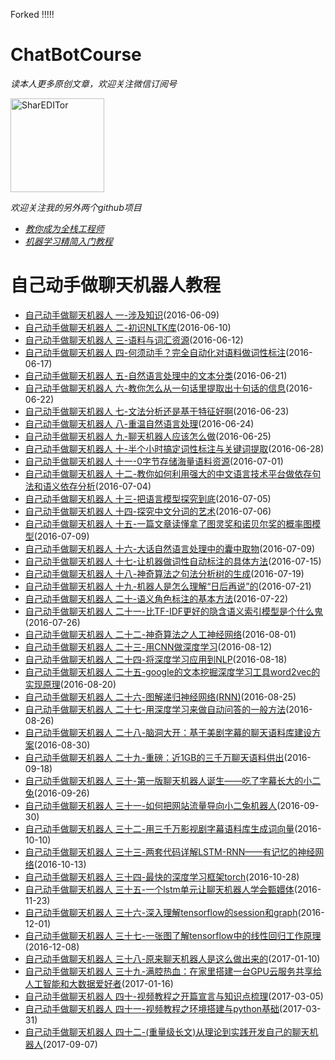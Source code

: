Forked !!!!!


ChatBotCourse
==============
_读本人更多原创文章，欢迎关注微信订阅号_

<img src="https://github.com/warmheartli/MachineLearningCourse/blob/master/weixinpub.jpg" width = "150" height = "150" alt="SharEDITor" />

_欢迎关注我的另外两个github项目_
 * [_教你成为全栈工程师_](https://github.com/warmheartli/FullStackDeveloperCourse)
 * [_机器学习精简入门教程_](https://github.com/warmheartli/MachineLearningCourse)

自己动手做聊天机器人教程
==============
 * [自己动手做聊天机器人 一-涉及知识](http://www.shareditor.com/blogshow/?blogId=63)(2016-06-09)
 * [自己动手做聊天机器人 二-初识NLTK库](http://www.shareditor.com/blogshow/?blogId=64)(2016-06-10)
 * [自己动手做聊天机器人 三-语料与词汇资源](http://www.shareditor.com/blogshow/?blogId=65)(2016-06-12)
 * [自己动手做聊天机器人 四-何须动手？完全自动化对语料做词性标注](http://www.shareditor.com/blogshow/?blogId=67)(2016-06-17)
 * [自己动手做聊天机器人 五-自然语言处理中的文本分类](http://www.shareditor.com/blogshow/?blogId=69)(2016-06-21)
 * [自己动手做聊天机器人 六-教你怎么从一句话里提取出十句话的信息](http://www.shareditor.com/blogshow/?blogId=70)(2016-06-22)
 * [自己动手做聊天机器人 七-文法分析还是基于特征好啊](http://www.shareditor.com/blogshow/?blogId=71)(2016-06-23)
 * [自己动手做聊天机器人 八-重温自然语言处理](http://www.shareditor.com/blogshow/?blogId=72)(2016-06-24)
 * [自己动手做聊天机器人 九-聊天机器人应该怎么做](http://www.shareditor.com/blogshow/?blogId=73)(2016-06-25)
 * [自己动手做聊天机器人 十-半个小时搞定词性标注与关键词提取](http://www.shareditor.com/blogshow/?blogId=74)(2016-06-28)
 * [自己动手做聊天机器人 十一-0字节存储海量语料资源](http://www.shareditor.com/blogshow/?blogId=76)(2016-07-01)
 * [自己动手做聊天机器人 十二-教你如何利用强大的中文语言技术平台做依存句法和语义依存分析](http://www.shareditor.com/blogshow/?blogId=77)(2016-07-04)
 * [自己动手做聊天机器人 十三-把语言模型探究到底](http://www.shareditor.com/blogshow/?blogId=78)(2016-07-05)
 * [自己动手做聊天机器人 十四-探究中文分词的艺术](http://www.shareditor.com/blogshow/?blogId=80)(2016-07-06)
 * [自己动手做聊天机器人 十五-一篇文章读懂拿了图灵奖和诺贝尔奖的概率图模型](http://www.shareditor.com/blogshow/?blogId=81)(2016-07-09)
 * [自己动手做聊天机器人 十六-大话自然语言处理中的囊中取物](http://www.shareditor.com/blogshow/?blogId=82)(2016-07-09)
 * [自己动手做聊天机器人 十七-让机器做词性自动标注的具体方法](http://www.shareditor.com/blogshow/?blogId=86)(2016-07-15)
 * [自己动手做聊天机器人 十八-神奇算法之句法分析树的生成](http://www.shareditor.com/blogshow/?blogId=87)(2016-07-19)
 * [自己动手做聊天机器人 十九-机器人是怎么理解“日后再说”的](http://www.shareditor.com/blogshow/?blogId=88)(2016-07-21)
 * [自己动手做聊天机器人 二十-语义角色标注的基本方法](http://www.shareditor.com/blogshow/?blogId=89)(2016-07-22)
 * [自己动手做聊天机器人 二十一-比TF-IDF更好的隐含语义索引模型是个什么鬼](http://www.shareditor.com/blogshow/?blogId=90)(2016-07-26)
 * [自己动手做聊天机器人 二十二-神奇算法之人工神经网络](http://www.shareditor.com/blogshow/?blogId=92)(2016-08-01)
 * [自己动手做聊天机器人 二十三-用CNN做深度学习](http://www.shareditor.com/blogshow/?blogId=97)(2016-08-12)
 * [自己动手做聊天机器人 二十四-将深度学习应用到NLP](http://www.shareditor.com/blogshow/?blogId=99)(2016-08-18)
 * [自己动手做聊天机器人 二十五-google的文本挖掘深度学习工具word2vec的实现原理](http://www.shareditor.com/blogshow/?blogId=100)(2016-08-20)
 * [自己动手做聊天机器人 二十六-图解递归神经网络(RNN)](http://www.shareditor.com/blogshow/?blogId=103)(2016-08-25)
 * [自己动手做聊天机器人 二十七-用深度学习来做自动问答的一般方法](http://www.shareditor.com/blogshow/?blogId=104)(2016-08-26)
 * [自己动手做聊天机器人 二十八-脑洞大开：基于美剧字幕的聊天语料库建设方案](http://www.shareditor.com/blogshow/?blogId=105)(2016-08-30)
 * [自己动手做聊天机器人 二十九-重磅：近1GB的三千万聊天语料供出](http://www.shareditor.com/blogshow/?blogId=112)(2016-09-18)
 * [自己动手做聊天机器人 三十-第一版聊天机器人诞生——吃了字幕长大的小二兔](http://www.shareditor.com/blogshow/?blogId=113)(2016-09-26)
 * [自己动手做聊天机器人 三十一-如何把网站流量导向小二兔机器人](http://www.shareditor.com/blogshow/?blogId=114)(2016-09-30)
 * [自己动手做聊天机器人 三十二-用三千万影视剧字幕语料库生成词向量](http://www.shareditor.com/blogshow/?blogId=115)(2016-10-10)
 * [自己动手做聊天机器人 三十三-两套代码详解LSTM-RNN——有记忆的神经网络](http://www.shareditor.com/blogshow/?blogId=116)(2016-10-13)
 * [自己动手做聊天机器人 三十四-最快的深度学习框架torch](http://www.shareditor.com/blogshow/?blogId=117)(2016-10-28)
 * [自己动手做聊天机器人 三十五-一个lstm单元让聊天机器人学会甄嬛体](http://www.shareditor.com/blogshow/?blogId=118)(2016-11-23)
 * [自己动手做聊天机器人 三十六-深入理解tensorflow的session和graph](http://www.shareditor.com/blogshow/?blogId=119)(2016-12-01)
 * [自己动手做聊天机器人 三十七-一张图了解tensorflow中的线性回归工作原理](http://www.shareditor.com/blogshow/?blogId=120)(2016-12-08)
 * [自己动手做聊天机器人 三十八-原来聊天机器人是这么做出来的](http://www.shareditor.com/blogshow/?blogId=121)(2017-01-10)
 * [自己动手做聊天机器人 三十九-满腔热血：在家里搭建一台GPU云服务共享给人工智能和大数据爱好者](http://www.shareditor.com/blogshow/?blogId=122)(2017-01-16)
 * [自己动手做聊天机器人 四十-视频教程之开篇宣言与知识点梳理](http://www.shareditor.com/blogshow/?blogId=124)(2017-03-05)
 * [自己动手做聊天机器人 四十一-视频教程之环境搭建与python基础](http://www.shareditor.com/blogshow/?blogId=125)(2017-03-31)
 * [自己动手做聊天机器人 四十二-(重量级长文)从理论到实践开发自己的聊天机器人](http://www.shareditor.com/blogshow?blogId=136)(2017-09-07)
